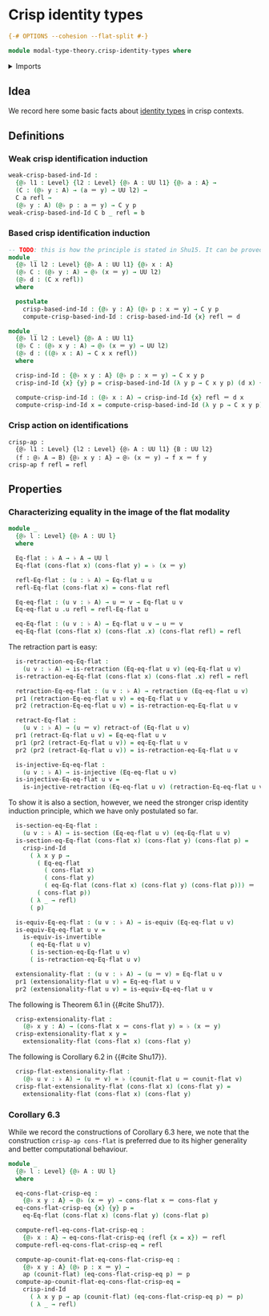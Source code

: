 # Crisp identity types

```agda
{-# OPTIONS --cohesion --flat-split #-}

module modal-type-theory.crisp-identity-types where
```

<details><summary>Imports</summary>

```agda
open import foundation.action-on-identifications-functions
open import foundation.dependent-pair-types
open import foundation.equivalences
open import foundation.function-types
open import foundation.identity-types
open import foundation.injective-maps
open import foundation.retractions
open import foundation.retracts-of-types
open import foundation.sections
open import foundation.torsorial-type-families
open import foundation.universe-levels

open import modal-type-theory.flat-modality
```

</details>

## Idea

We record here some basic facts about
[identity types](foundation-core.identity-types.md) in crisp contexts.

## Definitions

### Weak crisp identification induction

```agda
weak-crisp-based-ind-Id :
  {@♭ l1 : Level} {l2 : Level} {@♭ A : UU l1} {@♭ a : A} →
  (C : (@♭ y : A) → (a ＝ y) → UU l2) →
  C a refl →
  (@♭ y : A) (@♭ p : a ＝ y) → C y p
weak-crisp-based-ind-Id C b _ refl = b
```

### Based crisp identification induction

```agda
-- TODO: this is how the principle is stated in Shu15. It can be proved with `pointwise-sharp` (except for any cohesive universe level)
module _
  {@♭ l1 l2 : Level} {@♭ A : UU l1} {@♭ x : A}
  (@♭ C : (@♭ y : A) → @♭ (x ＝ y) → UU l2)
  (@♭ d : (C x refl))
  where

  postulate
    crisp-based-ind-Id : {@♭ y : A} (@♭ p : x ＝ y) → C y p
    compute-crisp-based-ind-Id : crisp-based-ind-Id {x} refl ＝ d
```

```agda
module _
  {@♭ l1 l2 : Level} {@♭ A : UU l1}
  (@♭ C : (@♭ x y : A) → @♭ (x ＝ y) → UU l2)
  (@♭ d : ((@♭ x : A) → C x x refl))
  where

  crisp-ind-Id : {@♭ x y : A} (@♭ p : x ＝ y) → C x y p
  crisp-ind-Id {x} {y} p = crisp-based-ind-Id (λ y p → C x y p) (d x) {y} p

  compute-crisp-ind-Id : (@♭ x : A) → crisp-ind-Id {x} refl ＝ d x
  compute-crisp-ind-Id x = compute-crisp-based-ind-Id (λ y p → C x y p) (d x)
```

### Crisp action on identifications

```text
crisp-ap :
  {@♭ l1 : Level} {l2 : Level} {@♭ A : UU l1} {B : UU l2}
  (f : @♭ A → B) {@♭ x y : A} → @♭ (x ＝ y) → f x ＝ f y
crisp-ap f refl = refl
```

## Properties

### Characterizing equality in the image of the flat modality

```agda
module _
  {@♭ l : Level} {@♭ A : UU l}
  where

  Eq-flat : ♭ A → ♭ A → UU l
  Eq-flat (cons-flat x) (cons-flat y) = ♭ (x ＝ y)

  refl-Eq-flat : (u : ♭ A) → Eq-flat u u
  refl-Eq-flat (cons-flat x) = cons-flat refl

  Eq-eq-flat : (u v : ♭ A) → u ＝ v → Eq-flat u v
  Eq-eq-flat u .u refl = refl-Eq-flat u

  eq-Eq-flat : (u v : ♭ A) → Eq-flat u v → u ＝ v
  eq-Eq-flat (cons-flat x) (cons-flat .x) (cons-flat refl) = refl
```

The retraction part is easy:

```agda
  is-retraction-eq-Eq-flat :
    (u v : ♭ A) → is-retraction (Eq-eq-flat u v) (eq-Eq-flat u v)
  is-retraction-eq-Eq-flat (cons-flat x) (cons-flat .x) refl = refl

  retraction-Eq-eq-flat : (u v : ♭ A) → retraction (Eq-eq-flat u v)
  pr1 (retraction-Eq-eq-flat u v) = eq-Eq-flat u v
  pr2 (retraction-Eq-eq-flat u v) = is-retraction-eq-Eq-flat u v

  retract-Eq-flat :
    (u v : ♭ A) → (u ＝ v) retract-of (Eq-flat u v)
  pr1 (retract-Eq-flat u v) = Eq-eq-flat u v
  pr1 (pr2 (retract-Eq-flat u v)) = eq-Eq-flat u v
  pr2 (pr2 (retract-Eq-flat u v)) = is-retraction-eq-Eq-flat u v

  is-injective-Eq-eq-flat :
    (u v : ♭ A) → is-injective (Eq-eq-flat u v)
  is-injective-Eq-eq-flat u v =
    is-injective-retraction (Eq-eq-flat u v) (retraction-Eq-eq-flat u v)
```

To show it is also a section, however, we need the stronger crisp identity
induction principle, which we have only postulated so far.

```agda
  is-section-eq-Eq-flat :
    (u v : ♭ A) → is-section (Eq-eq-flat u v) (eq-Eq-flat u v)
  is-section-eq-Eq-flat (cons-flat x) (cons-flat y) (cons-flat p) =
    crisp-ind-Id
      ( λ x y p →
        ( Eq-eq-flat
          ( cons-flat x)
          ( cons-flat y)
          ( eq-Eq-flat (cons-flat x) (cons-flat y) (cons-flat p))) ＝
        ( cons-flat p))
      ( λ _ → refl)
      ( p)
```

```agda
  is-equiv-Eq-eq-flat : (u v : ♭ A) → is-equiv (Eq-eq-flat u v)
  is-equiv-Eq-eq-flat u v =
    is-equiv-is-invertible
      ( eq-Eq-flat u v)
      ( is-section-eq-Eq-flat u v)
      ( is-retraction-eq-Eq-flat u v)

  extensionality-flat : (u v : ♭ A) → (u ＝ v) ≃ Eq-flat u v
  pr1 (extensionality-flat u v) = Eq-eq-flat u v
  pr2 (extensionality-flat u v) = is-equiv-Eq-eq-flat u v
```

The following is Theorem 6.1 in {{#cite Shu17}}.

```agda
  crisp-extensionality-flat :
    (@♭ x y : A) → (cons-flat x ＝ cons-flat y) ≃ ♭ (x ＝ y)
  crisp-extensionality-flat x y =
    extensionality-flat (cons-flat x) (cons-flat y)
```

The following is Corollary 6.2 in {{#cite Shu17}}.

```agda
  crisp-flat-extensionality-flat :
    (@♭ u v : ♭ A) → (u ＝ v) ≃ ♭ (counit-flat u ＝ counit-flat v)
  crisp-flat-extensionality-flat (cons-flat x) (cons-flat y) =
    extensionality-flat (cons-flat x) (cons-flat y)
```

### Corollary 6.3

While we record the constructions of Corollary 6.3 here, we note that the
construction `crisp-ap cons-flat` is preferred due to its higher generality and
better computational behaviour.

```agda
module _
  {@♭ l : Level} {@♭ A : UU l}
  where

  eq-cons-flat-crisp-eq :
    {@♭ x y : A} → @♭ (x ＝ y) → cons-flat x ＝ cons-flat y
  eq-cons-flat-crisp-eq {x} {y} p =
    eq-Eq-flat (cons-flat x) (cons-flat y) (cons-flat p)

  compute-refl-eq-cons-flat-crisp-eq :
    {@♭ x : A} → eq-cons-flat-crisp-eq (refl {x = x}) ＝ refl
  compute-refl-eq-cons-flat-crisp-eq = refl

  compute-ap-counit-flat-eq-cons-flat-crisp-eq :
    {@♭ x y : A} (@♭ p : x ＝ y) →
    ap (counit-flat) (eq-cons-flat-crisp-eq p) ＝ p
  compute-ap-counit-flat-eq-cons-flat-crisp-eq =
    crisp-ind-Id
      ( λ x y p → ap (counit-flat) (eq-cons-flat-crisp-eq p) ＝ p)
      ( λ _ → refl)
```
